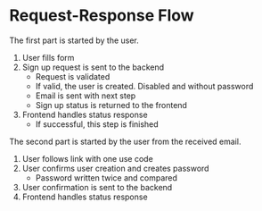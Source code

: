 # Request-Response Flow



The first part is started by the user.

1. User fills form
2. Sign up request is sent to the backend
   * Request is validated
   * If valid, the user is created. Disabled and without password
   * Email is sent with next step
   * Sign up status is returned to the frontend
3. Frontend handles status response
   * If successful, this step is finished

The second part is started by the user from the received email.

1. User follows link with one use code
2. User confirms user creation and creates password
   * Password written twice and compared
3. User confirmation is sent to the backend
4. Frontend handles status response
